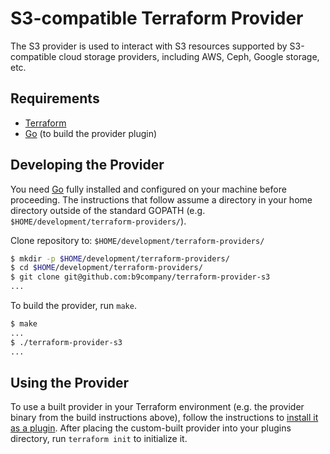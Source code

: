 # S3-compatible Terraform Provider

The S3 provider is used to interact with S3 resources supported by S3-compatible
cloud storage providers, including AWS, Ceph, Google storage, etc.

## Requirements

- [Terraform](https://www.terraform.io/downloads.html)
- [Go](https://golang.org/doc/install) (to build the provider plugin)

## Developing the Provider

You need [Go](http://www.golang.org) fully installed and configured on your
machine before proceeding. The instructions that follow assume a directory in
your home directory outside of the standard GOPATH (e.g.
`$HOME/development/terraform-providers/`).

Clone repository to: `$HOME/development/terraform-providers/`

```sh
$ mkdir -p $HOME/development/terraform-providers/
$ cd $HOME/development/terraform-providers/
$ git clone git@github.com:b9company/terraform-provider-s3
...
```

To build the provider, run `make`.

```sh
$ make
...
$ ./terraform-provider-s3
...
```

## Using the Provider

To use a built provider in your Terraform environment (e.g. the provider binary
from the build instructions above), follow the instructions to [install it as a
plugin](https://www.terraform.io/docs/plugins/basics.html#installing-plugins).
After placing the custom-built provider into your plugins directory, run
`terraform init` to initialize it.
